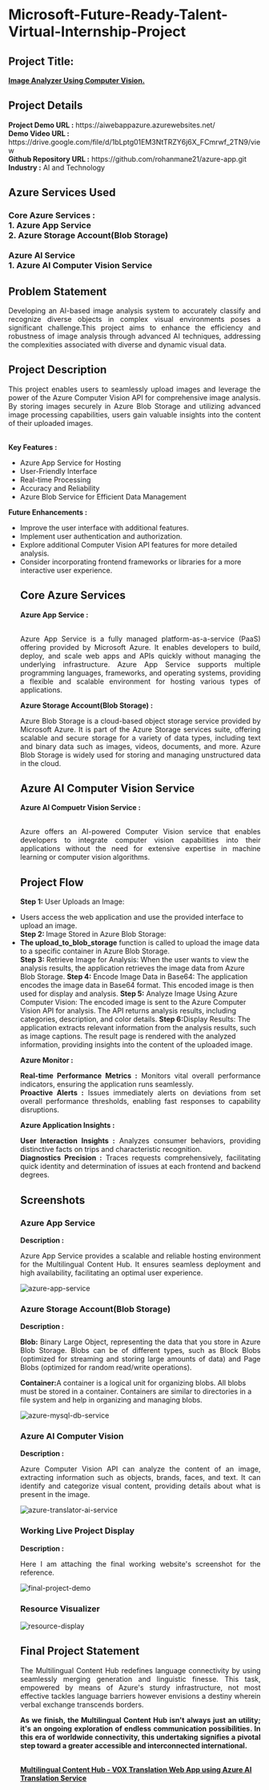 <h1>Microsoft-Future-Ready-Talent-Virtual-Internship-Project</h1>
<h2>Project Title:</h2><b><a href="https://webpicanalyzer.azurewebsites.net/">Image Analyzer Using Computer Vision.</b></a>
<br>
<h2>Project Details</h2>
<b>Project Demo URL :</b> https://aiwebappazure.azurewebsites.net/ <br>
<b>Demo Video URL :</b> https://drive.google.com/file/d/1bLptg01EM3NtTRZY6j6X_FCmrwf_2TN9/view <br>
<b>Github Repository URL :</b> https://github.com/rohanmane21/azure-app.git <br>
<b>Industry :</b> AI and Technology<br>
<h2>Azure Services Used</h2>
<h3>
Core Azure Services : <br>
1. Azure App Service <br>
2. Azure Storage Account(Blob Storage)  <br> <br>
Azure AI Service <br>
1. Azure AI Computer Vision Service
</h3>
<h2>Problem Statement</h2>
<p align="justify">Developing an AI-based image analysis system to accurately classify and recognize diverse objects in complex visual environments poses a significant challenge.This project aims to enhance the efficiency and robustness of image analysis through advanced AI techniques, addressing the complexities associated with diverse and dynamic visual data.</p>
<h2>Project Description</h2>
<p align="justify">This project enables users to seamlessly upload images and leverage the power of the Azure Computer Vision API for comprehensive image analysis. By storing images securely in Azure Blob Storage and utilizing advanced image processing capabilities, users gain valuable insights into the content of their uploaded images. </p><br>
<b>Key Features :</b>
<ul>
    <li>Azure App Service for Hosting</li>
    <li>User-Friendly Interface</li>
    <li>Real-time Processing</li>
    <li>Accuracy and Reliability</li>
    <li>Azure Blob Service for Efficient Data Management</li>
</ul>
<b>Future Enhancements :</b>
<ul>
    <li>Improve the user interface with additional features.</li>
    <li>Implement user authentication and authorization.</li>
    <li>Explore additional Computer Vision API features for more detailed analysis.</li>
    <li>Consider incorporating frontend frameworks or libraries for a more interactive user experience.</li>
<h2>Core Azure Services</h2>
<b>Azure App Service :</b><br><p align="justify"><br>Azure App Service is a fully managed platform-as-a-service (PaaS) offering provided by Microsoft Azure. It enables developers to build, deploy, and scale web apps and APIs quickly without managing the underlying infrastructure. Azure App Service supports multiple programming languages, frameworks, and operating systems, providing a flexible and scalable environment for hosting various types of applications.</p>
<b>Azure Storage Account(Blob Storage) :</b><br><p align="justify">Azure Blob Storage is a cloud-based object storage service provided by Microsoft Azure. It is part of the Azure Storage services suite, offering scalable and secure storage for a variety of data types, including text and binary data such as images, videos, documents, and more. Azure Blob Storage is widely used for storing and managing unstructured data in the cloud.</p>
<h2>Azure AI Computer Vision Service</h2>
<b>Azure AI Compuetr Vision Service :</b><br><br><p align="justify">Azure offers an AI-powered Computer Vision service that enables developers to integrate computer vision capabilities into their applications without the need for extensive expertise in machine learning or computer vision algorithms.</p>
<h2>Project Flow</h2>
<p align="justify">
    <b>Step 1:</b> User Uploads an Image:
    <li>Users access the web application and use the provided interface to upload an image.</li>
    <b>Step 2: </b> Image Stored in Azure Blob Storage:
    <li><b>The upload_to_blob_storage</b> function is called to upload the image data to a specific container in Azure Blob            Storage.</li>
    <b>Step 3:</b> Retrieve Image for Analysis:
    When the user wants to view the analysis results, the application retrieves the image data from Azure Blob Storage.
    <b>Step 4:</b> Encode Image Data in Base64:
    The application encodes the image data in Base64 format. This encoded image is then used for display and analysis.
    <b>Step 5:</b> Analyze Image Using Azure Computer Vision:
    The encoded image is sent to the Azure Computer Vision API for analysis.
    The API returns analysis results, including categories, description, and color details.
    <b>Step 6:</b>Display Results:
    The application extracts relevant information from the analysis results, such as image captions.
    The result page is rendered with the analyzed information, providing insights into the content of the uploaded image.

<b>Azure Monitor :</b><p align="justify"><b>Real-time Performance Metrics :</b> Monitors vital overall performance indicators, ensuring the application runs seamlessly.<br>
<b>Proactive Alerts :</b> Issues immediately alerts on deviations from set overall performance thresholds, enabling fast responses to capability disruptions.</p>
<b>Azure Application Insights :</b><p align="justify">
<b>User Interaction Insights :</b> Analyzes consumer behaviors, providing distinctive facts on trips and characteristic recognition.<br>
<b>Diagnostics Precision :</b> Traces requests comprehensively, facilitating quick identity and determination of issues at each frontend and backend degrees.

<h2>Screenshots</h2>
<h3>Azure App Service</h3>
<b>Description :</b><p align="justify">Azure App Service provides a scalable and reliable hosting environment for the Multilingual Content Hub. It ensures seamless deployment and high availability, facilitating an optimal user experience.</p>
<img src="https://github.com/AnkeetaGupta/flask-ai-translation/blob/main/screenshots/app-service.png" alt="azure-app-service"></img><br>
<h3>Azure Storage Account(Blob Storage)</h3>
<b>Description :</b><p align="justify"> <b>Blob:</b> Binary Large Object, representing the data that you store in Azure Blob Storage. Blobs can be of different types, such as Block Blobs (optimized for streaming and storing large amounts of data) and Page Blobs (optimized for random read/write operations).</p>
<p> <b>Container:</b>A container is a logical unit for organizing blobs. All blobs must be stored in a container. Containers are similar to directories in a file system and help in organizing and managing blobs.</p>
<img src="https://github.com/AnkeetaGupta/flask-ai-translation/blob/main/screenshots/app-db.png" alt="azure-mysql-db-service"></img><br>
<h3>Azure AI Computer Vision</h3>
<b>Description :</b><p align="justify">Azure Computer Vision API can analyze the content of an image, extracting information such as objects, brands, faces, and text. It can identify and categorize visual content, providing details about what is present in the image.</p>
<img src="https://github.com/AnkeetaGupta/flask-ai-translation/blob/main/screenshots/app-ai.png" alt="azure-translator-ai-service"></img><br>
<h3>Working Live Project Display</h3>
<b>Description :</b><p align="justify">Here I am attaching the final working website's screenshot for the reference.</p>
<img src="https://github.com/AnkeetaGupta/flask-ai-translation/blob/main/screenshots/final-project.png" alt="final-project-demo"></img>

<h3>Resource Visualizer</h3>
<img src="https://github.com/AnkeetaGupta/flask-ai-translation/blob/main/screenshots/flask-ai.jpg" alt="resource-display"></img>

<h2>Final Project Statement</h2>
<p align="justify">
The Multilingual Content Hub redefines language connectivity by using seamlessly merging generation and linguistic finesse. This task, empowered by means of Azure's sturdy infrastructure, not most effective tackles language barriers however envisions a destiny wherein verbal exchange transcends borders.</p>
<p align="justify">
<b>As we finish, the Multilingual Content Hub isn't always just an utility; it's an ongoing exploration of endless communication possibilities. In this era of worldwide connectivity, this undertaking signifies a pivotal step toward a greater accessible and interconnected international.</b>
</p> <br>
</h2><b><a href="https://aiwebappazure.azurewebsites.net/">Multilingual Content Hub - VOX Translation Web App using Azure AI Translation Service</b></a>
